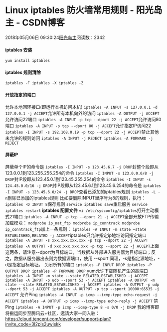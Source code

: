 
# Linux iptables 防火墙常用规则 - 阳光岛主 - CSDN博客

2018年05月06日 09:30:24[阳光岛主](https://me.csdn.net/sunboy_2050)阅读数：2342



#### iptables 安装
`yum install iptables`

#### iptables 规则清除
`iptables -F
iptables -X
iptables -Z`

#### 开放指定的端口
允许本地回环接口(即运行本机访问本机)
`iptables -A INPUT -s 127.0.0.1 -d 127.0.0.1 -j ACCEPT`允许所有本机向外的访问
`iptables -A OUTPUT -j ACCEPT`允许访问22端口
`iptables -A INPUT -p tcp --dport 22 -j ACCEPT`允许访问80端口
`iptables -A INPUT -p tcp --dport 80 -j ACCEPT`允许指定IP访问22
`iptables -I INPUT -s 192.168.0.19 -p tcp --dport 22 -j ACCEPT`禁止其他未允许的规则访问
`iptables -A INPUT -j REJECT
iptables -A FORWARD -j REJECT`

#### 屏蔽IP
屏蔽单个IP的命令是
`iptables -I INPUT -s 123.45.6.7 -j DROP`封整个段即从123.0.0.1到123.255.255.254的命令
`iptables -I INPUT -s 123.0.0.0/8 -j DROP`封IP段即从123.45.0.1到123.45.255.254的命令
`iptables -I INPUT -s 124.45.0.0/16 -j DROP`封IP段即从123.45.6.1到123.45.6.254的命令是
`iptables -I INPUT -s 123.45.6.0/24 -j DROP`查看已添加的iptables规则
`iptables -L -n`删除已添加的iptables规则
比如要删除INPUT里序号为8的规则，执行：
`iptables -D INPUT 8`保存规则
`service iptables save`重启服务
`service iptables restart`
**iptables 配置文件**
`vi /etc/sysconfig/iptables`打开主动模式21端口
`iptables -A INPUT -p tcp --dport 21 -j ACCEPT`全部开放FTP传输
加载模块：
`modprobe ip_nat_ftp
modprobe ip_conntrack
modprobe ip_conntrack_ftp`加上一条规则：
`iptables -A INPUT -m state –state ESTABLISHED,RELATED -j ACCEPT`iptables只允许指定ip地址访问指定端口
`iptables -A INPUT -s xxx.xxx.xxx.xxx -p tcp --dport 22 -j ACCEPT
iptables -A OUTPUT -d xxx.xxx.xxx.xxx -p tcp --sport 22 -j ACCEPT`上面这两条，请注意--dport为目标端口，当数据从外部进入服务器为目标端口；反之，数据从服务器出去则为数据源端口，使用 --sport
同理，-s是指定源地址，-d是指定目标地址。
关闭所有的端口
`iptables -P INPUT DROP
iptables -P OUTPUT DROP
iptables -P FORWARD DROP`
yum允许下载随机产生的高端口
`iptables -A INPUT -m state --state RELATED,ESTABLISHED -j ACCEPT
iptables -A INPUT -p udp --sport 53 -j ACCEPT
iptables -A OUTPUT -m state --state RELATED,ESTABLISHED -j ACCEPT
iptables -A OUTPUT -p udp --dport 53 -j ACCEPT
iptables -A OUTPUT -p tcp --sport 10000:65535 -j ACCEPT`
允许Ping
`iptables -A INPUT -p icmp --icmp-type echo-request -j ACCEPT
iptables -A OUTPUT -p icmp --icmp-type echo-reply -j ACCEPT`
禁Ping
`iptables -A INPUT -p icmp --icmp-type 8 -s 0/0 -j DROP`
我的博客即将搬运同步至腾讯云+社区，邀请大家一同入驻：https://cloud.tencent.com/developer/support-plan?invite_code=3l2pls2uwiskk


